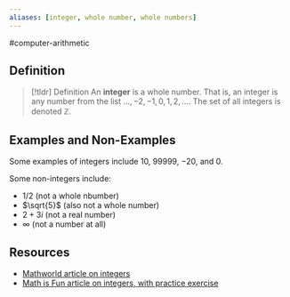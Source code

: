```yaml
---
aliases: [integer, whole number, whole numbers]
---
```

#computer-arithmetic
## Definition 

> [!tldr] Definition
> An **integer** is a whole number. That is, an integer is any number from the list $\dots, -2, -1, 0, 1, 2, \dots$. The set of all integers is denoted $\mathbb{Z}$. 

## Examples and Non-Examples 

Some examples of integers include $10$, $99999$, $-20$, and $0$. 

Some non-integers include: 
- $1/2$ (not a whole nbumber)
- $\sqrt{5}$ (also not a whole number) 
- $2 + 3i$ (not a real number) 
- $\infty$ (not a number at all) 
## Resources 

- [Mathworld article on integers](https://mathworld.wolfram.com/Integer.html) 
- [Math is Fun article on integers, with practice exercise](https://www.mathsisfun.com/definitions/integer.html)
